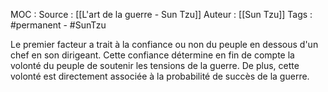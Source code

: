 MOC :
Source : [[L'art de la guerre - Sun Tzu]]
Auteur : [[Sun Tzu]]
Tags : #permanent - #SunTzu 

Le premier facteur a trait à la confiance ou non du peuple en dessous d'un chef en son dirigeant. Cette confiance détermine en fin de compte la volonté du peuple de soutenir les tensions de la guerre. De plus, cette volonté est directement associée à la probabilité de succès de la guerre. 